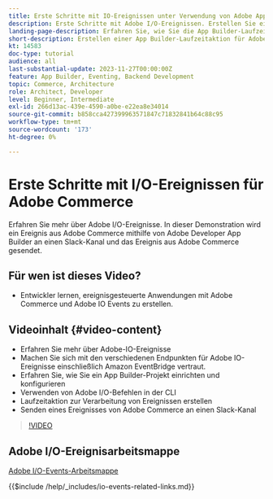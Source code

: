 ```yaml
---
title: Erste Schritte mit IO-Ereignissen unter Verwendung von Adobe App Builder und Adobe Commerce
description: Erste Schritte mit Adobe I/O-Ereignissen. Erstellen Sie eine App Builder-Laufzeitaktion für Adobe Commerce-Ereignisse.
landing-page-description: Erfahren Sie, wie Sie die App Builder-Laufzeitaktion für Adobe Commerce-Ereignisse verwenden.
short-description: Erstellen einer App Builder-Laufzeitaktion für Adobe Commerce-Ereignisse.
kt: 14583
doc-type: tutorial
audience: all
last-substantial-update: 2023-11-27T00:00:00Z
feature: App Builder, Eventing, Backend Development
topic: Commerce, Architecture
role: Architect, Developer
level: Beginner, Intermediate
exl-id: 266d13ac-439e-4590-a0be-e22ea8e34014
source-git-commit: b858cca427399963571847c71832841b64c88c95
workflow-type: tm+mt
source-wordcount: '173'
ht-degree: 0%

---
```


# Erste Schritte mit I/O-Ereignissen für Adobe Commerce

Erfahren Sie mehr über Adobe I/O-Ereignisse. In dieser Demonstration wird ein Ereignis aus Adobe Commerce mithilfe von Adobe Developer App Builder an einen Slack-Kanal und das Ereignis aus Adobe Commerce gesendet.

## Für wen ist dieses Video?

* Entwickler lernen, ereignisgesteuerte Anwendungen mit Adobe Commerce und Adobe IO Events zu erstellen.

## Videoinhalt {#video-content}

* Erfahren Sie mehr über Adobe-IO-Ereignisse
* Machen Sie sich mit den verschiedenen Endpunkten für Adobe IO-Ereignisse einschließlich Amazon EventBridge vertraut.
* Erfahren Sie, wie Sie ein App Builder-Projekt einrichten und konfigurieren
* Verwenden von Adobe I/O-Befehlen in der CLI
* Laufzeitaktion zur Verarbeitung von Ereignissen erstellen
* Senden eines Ereignisses von Adobe Commerce an einen Slack-Kanal

>[!VIDEO](https://video.tv.adobe.com/v/3425834?learn=on)

## Adobe I/O-Ereignisarbeitsmappe

[Adobe I/O-Events-Arbeitsmappe](../assets/io-events/IO-Events-Workbook.pdf)

{{$include /help/_includes/io-events-related-links.md}}
